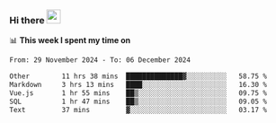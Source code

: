 ### Hi there <a href="https://www.gautamkrishnar.com/"><img src="https://media.giphy.com/media/hvRJCLFzcasrR4ia7z/giphy.gif" width="25px"></a>

📊 **This week I spent my time on**

<!--START_SECTION:waka-->

```txt
From: 29 November 2024 - To: 06 December 2024

Other        11 hrs 38 mins  ██████████████▓░░░░░░░░░░   58.75 %
Markdown     3 hrs 13 mins   ████░░░░░░░░░░░░░░░░░░░░░   16.30 %
Vue.js       1 hr 55 mins    ██▒░░░░░░░░░░░░░░░░░░░░░░   09.75 %
SQL          1 hr 47 mins    ██▒░░░░░░░░░░░░░░░░░░░░░░   09.05 %
Text         37 mins         ▓░░░░░░░░░░░░░░░░░░░░░░░░   03.17 %
```

<!--END_SECTION:waka-->

